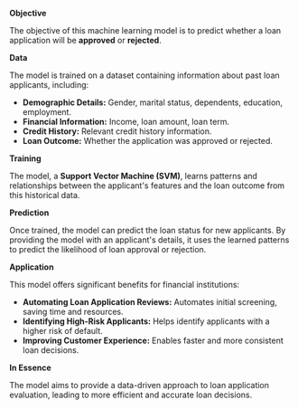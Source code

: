 **Objective**

The objective of this machine learning model is to predict whether a loan application will be **approved** or **rejected**.

**Data**

The model is trained on a dataset containing information about past loan applicants, including:

* **Demographic Details:** Gender, marital status, dependents, education, employment.
* **Financial Information:** Income, loan amount, loan term.
* **Credit History:** Relevant credit history information. 
* **Loan Outcome:** Whether the application was approved or rejected.

**Training**

The model, a **Support Vector Machine (SVM)**, learns patterns and relationships between the applicant's features and the loan outcome from this historical data.

**Prediction**

Once trained, the model can predict the loan status for new applicants. By providing the model with an applicant's details, it uses the learned patterns to predict the likelihood of loan approval or rejection.

**Application**

This model offers significant benefits for financial institutions:

* **Automating Loan Application Reviews:** Automates initial screening, saving time and resources.
* **Identifying High-Risk Applicants:** Helps identify applicants with a higher risk of default.
* **Improving Customer Experience:** Enables faster and more consistent loan decisions.

**In Essence**

The model aims to provide a data-driven approach to loan application evaluation, leading to more efficient and accurate loan decisions.